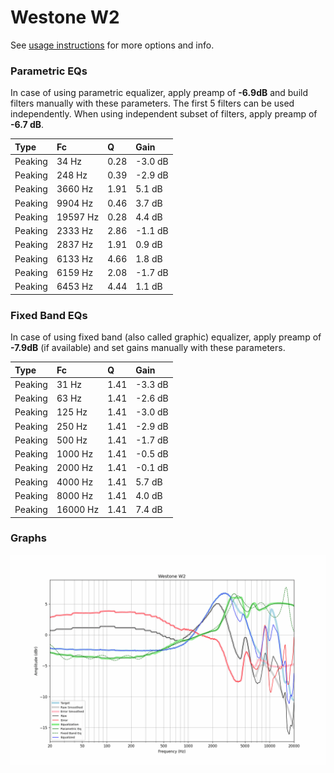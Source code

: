 # Westone W2
See [usage instructions](https://github.com/jaakkopasanen/AutoEq#usage) for more options and info.

### Parametric EQs
In case of using parametric equalizer, apply preamp of **-6.9dB** and build filters manually
with these parameters. The first 5 filters can be used independently.
When using independent subset of filters, apply preamp of **-6.7 dB**.

| Type    | Fc       |    Q | Gain    |
|:--------|:---------|:-----|:--------|
| Peaking | 34 Hz    | 0.28 | -3.0 dB |
| Peaking | 248 Hz   | 0.39 | -2.9 dB |
| Peaking | 3660 Hz  | 1.91 | 5.1 dB  |
| Peaking | 9904 Hz  | 0.46 | 3.7 dB  |
| Peaking | 19597 Hz | 0.28 | 4.4 dB  |
| Peaking | 2333 Hz  | 2.86 | -1.1 dB |
| Peaking | 2837 Hz  | 1.91 | 0.9 dB  |
| Peaking | 6133 Hz  | 4.66 | 1.8 dB  |
| Peaking | 6159 Hz  | 2.08 | -1.7 dB |
| Peaking | 6453 Hz  | 4.44 | 1.1 dB  |

### Fixed Band EQs
In case of using fixed band (also called graphic) equalizer, apply preamp of **-7.9dB**
(if available) and set gains manually with these parameters.

| Type    | Fc       |    Q | Gain    |
|:--------|:---------|:-----|:--------|
| Peaking | 31 Hz    | 1.41 | -3.3 dB |
| Peaking | 63 Hz    | 1.41 | -2.6 dB |
| Peaking | 125 Hz   | 1.41 | -3.0 dB |
| Peaking | 250 Hz   | 1.41 | -2.9 dB |
| Peaking | 500 Hz   | 1.41 | -1.7 dB |
| Peaking | 1000 Hz  | 1.41 | -0.5 dB |
| Peaking | 2000 Hz  | 1.41 | -0.1 dB |
| Peaking | 4000 Hz  | 1.41 | 5.7 dB  |
| Peaking | 8000 Hz  | 1.41 | 4.0 dB  |
| Peaking | 16000 Hz | 1.41 | 7.4 dB  |

### Graphs
![](./Westone%20W2.png)